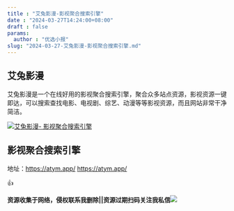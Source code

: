 ```yaml
---
title : "艾兔影漫-影视聚合搜索引擎"
date : "2024-03-27T14:24:00+08:00"
draft : false
params:
  author : "优选小报"
slug: "2024-03-27-艾兔影漫-影视聚合搜索引擎.md"
---
```


## 艾兔影漫

艾兔影漫是一个在线好用的影视聚合搜索引擎，聚合众多站点资源，影视资源一键即达，可以搜索查找电影、电视剧、综艺、动漫等等影视资源，而且网站非常干净简洁。

[![艾兔影漫-
影视聚合搜索引擎](//img7-1.zhekoulieshou.com/mmbiz_jpg/iaHBVewvSIbAh08WfIsYfZJWcU4puibpsIKtDcfut9ibF9ldNc2LYIoD4KkHoTBTBt9QpodaIDXYDJ4rYDkp7Su7w/0)](//img7-1.zhekoulieshou.com/mmbiz_jpg/iaHBVewvSIbAh08WfIsYfZJWcU4puibpsIKtDcfut9ibF9ldNc2LYIoD4KkHoTBTBt9QpodaIDXYDJ4rYDkp7Su7w/0)

## 影视聚合搜索引擎

地址：https://atym.app/ https://atym.app/

👍

**资源收集于网络，侵权联系我删除||资源过期扫码关注我私信**![](//img7-1.zhekoulieshou.com/mmbiz_jpg/iaHBVewvSIbAjcr9g6TlCXSfiaDqkbzuEzp207hVzPqT4YGQOAazQ1KNHCeACbia5Lzq4Ckwibe48iar1q7lgVP1o3w/640?wx_fmt=jpeg&from=appmsg)



